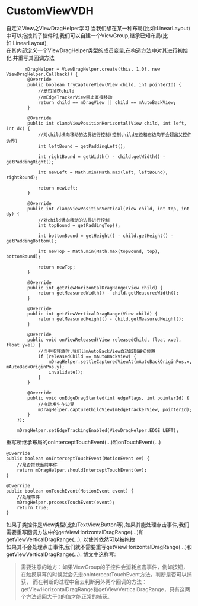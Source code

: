 # CustomViewVDH
自定义View之ViewDragHelper学习
当我们想在某一种布局(比如:LinearLayout)中可以拖拽其子控件时,我们可以自建一个ViewGroup,继承已知布局(比如:LinearLayout),<br>
在其内部定义一个ViewDragHelper类型的成员变量,在构造方法中对其进行初始化,并重写其回调方法<br>

           mDragHelper = ViewDragHelper.create(this, 1.0f, new ViewDragHelper.Callback() {
            @Override
            public boolean tryCaptureView(View child, int pointerId) {
                //是否捕获child
                //mEdgeTrackerView禁止直接移动
                return child == mDragView || child == mAutoBackView;
            }

            @Override
            public int clampViewPositionHorizontal(View child, int left, int dx) {
                //对child横向移动的边界进行控制(控制child左边和右边均不会超出父控件边界)
                int leftBound = getPaddingLeft();

                int rightBound = getWidth() - child.getWidth() - getPaddingRight();

                int newLeft = Math.min(Math.max(left, leftBound), rightBound);

                return newLeft;
            }

            @Override
            public int clampViewPositionVertical(View child, int top, int dy) {
                //对child竖向移动的边界进行控制
                int topBound = getPaddingTop();

                int bottomBound = getHeight() - child.getHeight() - getPaddingBottom();

                int newTop = Math.min(Math.max(topBound, top), bottomBound);

                return newTop;
            }

            @Override
            public int getViewHorizontalDragRange(View child) {
                return getMeasuredWidth() - child.getMeasuredWidth();
            }

            @Override
            public int getViewVerticalDragRange(View child) {
                return getMeasuredHeight() - child.getMeasuredHeight();
            }

            @Override
            public void onViewReleased(View releasedChild, float xvel, float yvel) {
                //当手指释放时,我们让mAutoBackView自动回到最初位置
                if (releasedChild == mAutoBackView) {
                    mDragHelper.settleCapturedViewAt(mAutoBackOriginPos.x, mAutoBackOriginPos.y);
                    invalidate();
                }
            }

            @Override
            public void onEdgeDragStarted(int edgeFlags, int pointerId) {
                //拖动发生在边界
                mDragHelper.captureChildView(mEdgeTrackerView, pointerId);
            }
        });

        mDragHelper.setEdgeTrackingEnabled(ViewDragHelper.EDGE_LEFT);

重写所继承布局的onInterceptTouchEvent(...)和onTouchEvent(...)<br>

    @Override
    public boolean onInterceptTouchEvent(MotionEvent ev) {
        //是否拦截当前事件
        return mDragHelper.shouldInterceptTouchEvent(ev);
    }

    @Override
    public boolean onTouchEvent(MotionEvent event) {
        //处理事件
        mDragHelper.processTouchEvent(event);
        return true;
    }
如果子类控件是View类型(比如TextView,Button等),如果其能处理点击事件,我们需要重写回调方法中的getViewHorizontalDragRange(...)和getViewVerticalDragRange(...),
以使其依然可以被拖拽<br>
如果其不会处理点击事件,我们就不需要重写getViewHorizontalDragRange(...)和getViewVerticalDragRange(...).
博文中这样写:
>需要注意的地方：如果ViewGroup的子控件会消耗点击事件，例如按钮，在触摸屏幕的时候就会先走onInterceptTouchEvent方法，判断是否可以捕获，
>而在判断的过程中会去判断另外两个回调的方法：getViewHorizontalDragRange和getViewVerticalDragRange，只有这两个方法返回大于0的值才能正常的捕获。



